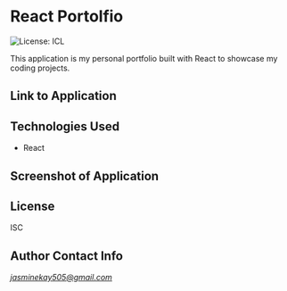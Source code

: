 # React Portolfio
![License: ICL](https://img.shields.io/badge/License-ISC-blue.svg)

This application is my personal portfolio built with React to showcase my coding projects. 

## Link to Application


## Technologies Used
- React

## Screenshot of Application

## License
ISC

## Author Contact Info
*jasminekay505@gmail.com*